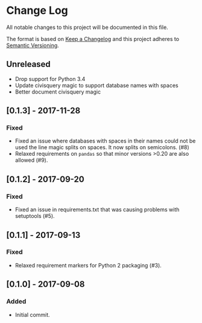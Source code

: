 # Change Log
All notable changes to this project will be documented in this file.

The format is based on [Keep a Changelog](http://keepachangelog.com/)
and this project adheres to [Semantic Versioning](http://semver.org/).

## Unreleased

- Drop support for Python 3.4
- Update civisquery magic to support database names with spaces
- Better document civisquery magic

## [0.1.3] - 2017-11-28

### Fixed
- Fixed an issue where databases with spaces in their names could not be used
  the line magic splits on spaces. It now splits on semicolons. (#8)
- Relaxed requirements on ``pandas`` so that minor versions >0.20 are also allowed (#9).

## [0.1.2] - 2017-09-20

### Fixed
- Fixed an issue in requirements.txt that was causing problems with setuptools
  (#5).

## [0.1.1] - 2017-09-13

### Fixed
- Relaxed requirement markers for Python 2 packaging (#3).

## [0.1.0] - 2017-09-08

### Added
- Initial commit.
